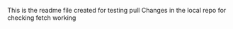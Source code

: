 This is the readme file created for testing pull
Changes in the local repo
for checking fetch working
